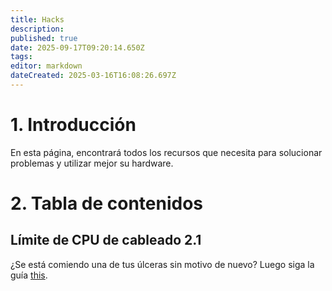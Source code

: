 ```yaml
---
title: Hacks
description:
published: true
date: 2025-09-17T09:20:14.650Z
tags:
editor: markdown
dateCreated: 2025-03-16T16:08:26.697Z
---
```


# 1. Introducción

En esta página, encontrará todos los recursos que necesita para solucionar problemas y utilizar mejor su hardware.

# 2. Tabla de contenidos

## Límite de CPU de cableado 2.1

¿Se está comiendo una de tus úlceras sin motivo de nuevo? Luego siga la guía [this](/hacks/pipewire-cpu).
